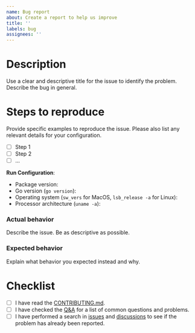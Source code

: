 ```yaml
---
name: Bug report
about: Create a report to help us improve
title: ''
labels: bug
assignees: ''
---
```


# Description
Use a clear and descriptive title for the issue to identify the problem. Describe the bug in general.

# Steps to reproduce
Provide specific examples to reproduce the issue. Please also list any relevant details for your configuration.

- [ ] Step 1
- [ ] Step 2
- [ ] ...

**Run Configuration**:
- Package version:
- Go version (`go version`):
- Operating system (`sw_vers` for MacOS, `lsb_release -a` for Linux):
- Processor architecture (`uname -a`):

### Actual behavior
Describe the issue. Be as descriptive as possible.

### Expected behavior
Explain what behavior you expected instead and why.

# Checklist
- [ ] I have read the [CONTRIBUTING.md](https://github.com/strvcom/strv-backend-go-net/blob/master/CONTRIBUTING.md).
- [ ] I have checked the [Q&A](https://github.com/strvcom/strv-backend-go-net/discussions/categories/q-a) for a list of common questions and problems.
- [ ] I have performed a search in [issues](https://github.com/strvcom/strv-backend-go-net/issues) and [discussions](https://github.com/strvcom/strv-backend-go-net/discussions) to see if the problem has already been reported.
